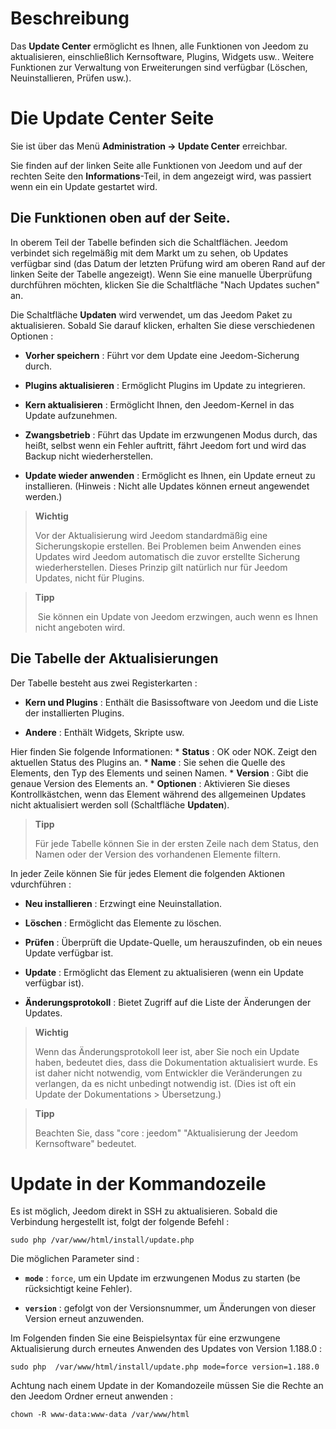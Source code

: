 Beschreibung 
===========

Das **Update Center** ermöglicht es Ihnen, alle Funktionen von Jeedom zu
aktualisieren, einschließlich Kernsoftware, Plugins, Widgets usw.. Weitere
Funktionen zur Verwaltung von Erweiterungen sind verfügbar (Löschen,
Neuinstallieren, Prüfen usw.).

Die Update Center Seite
================================

Sie ist über das Menü **Administration → Update Center**
erreichbar.

Sie finden auf der linken Seite alle Funktionen von Jeedom und auf der rechten Seite den **Informations**-Teil, in dem angezeigt wird, was passiert wenn ein ein Update gestartet wird.

Die Funktionen oben auf der Seite.
---------------------------------

In oberem Teil der Tabelle befinden sich die Schaltflächen. Jeedom
verbindet sich regelmäßig mit dem Markt um zu sehen, ob Updates
verfügbar sind (das Datum der letzten Prüfung wird am oberen Rand auf der
linken Seite der Tabelle angezeigt). Wenn Sie eine manuelle Überprüfung
durchführen möchten, klicken Sie die Schaltfläche "Nach Updates suchen" an.

Die Schaltfläche **Updaten** wird verwendet, um das Jeedom Paket zu aktualisieren. Sobald Sie darauf klicken, erhalten Sie diese verschiedenen Optionen :

-   **Vorher speichern** : Führt vor dem Update eine Jeedom-Sicherung 
    durch.

-   **Plugins aktualisieren** : Ermöglicht Plugins im Update zu
    integrieren.

-   **Kern aktualisieren** : Ermöglicht Ihnen, den Jeedom-Kernel in das
    Update aufzunehmen.

-   **Zwangsbetrieb** : Führt das Update im erzwungenen Modus durch, das
    heißt, selbst wenn ein Fehler auftritt, fährt Jeedom fort und wird das Backup
    nicht wiederherstellen.

-   **Update wieder anwenden** : Ermöglicht es Ihnen, ein Update erneut zu
    installieren. (Hinweis : Nicht alle Updates können erneut angewendet werden.)

> **Wichtig**
>
>Vor der Aktualisierung wird Jeedom standardmäßig eine Sicherungskopie
> erstellen. Bei Problemen beim Anwenden eines Updates wird Jeedom
> automatisch die zuvor erstellte Sicherung wiederherstellen. Dieses Prinzip
> gilt natürlich nur für Jeedom Updates, nicht für Plugins.

> **Tipp**
>
> Sie können ein Update von Jeedom erzwingen, auch wenn es Ihnen nicht
> angeboten wird.

Die Tabelle der Aktualisierungen
---------------------------

Der Tabelle besteht aus zwei Registerkarten :

-   **Kern und Plugins** : Enthält die Basissoftware von Jeedom und 
    die Liste der installierten Plugins.

-   **Andere** : Enthält Widgets, Skripte usw.

Hier finden Sie folgende Informationen: * **Status** : OK oder NOK. Zeigt den
aktuellen Status des Plugins an. * **Name** : Sie sehen die Quelle des
Elements, den Typ des Elements und seinen Namen. * **Version** : Gibt die
genaue Version des Elements an. * **Optionen** : Aktivieren Sie dieses
Kontrollkästchen, wenn das Element während des allgemeinen Updates
nicht aktualisiert werden soll (Schaltfläche **Updaten**).

> **Tipp**
>
> Für jede Tabelle können Sie in der ersten Zeile nach dem Status, den
> Namen oder der Version des vorhandenen Elemente filtern.

In jeder Zeile können Sie  für jedes Element die folgenden Aktionen vdurchführen :

-   **Neu installieren** : Erzwingt eine Neuinstallation.

-   **Löschen** : Ermöglicht das Elemente zu löschen.

-   **Prüfen** : Überprüft die Update-Quelle, um herauszufinden, 
    ob ein neues Update verfügbar ist.

-   **Update** : Ermöglicht das Element zu aktualisieren (wenn ein 
    Update verfügbar ist).

-   **Änderungsprotokoll** : Bietet Zugriff auf die Liste der Änderungen der 
    Updates.

> **Wichtig**
>
> Wenn das Änderungsprotokoll leer ist, aber Sie noch ein Update haben,
> bedeutet dies, dass die Dokumentation aktualisiert wurde. Es ist daher
> nicht notwendig, vom Entwickler die Veränderungen zu verlangen, da es
> nicht unbedingt notwendig ist. (Dies ist oft ein Update der Dokumentations > Übersetzung.)

> **Tipp**
>
> Beachten Sie, dass "core : jeedom" "Aktualisierung der Jeedom
> Kernsoftware" bedeutet.

Update in der Kommandozeile
================================

Es ist möglich, Jeedom direkt in SSH zu aktualisieren. Sobald die Verbindung
hergestellt ist, folgt der folgende Befehl :

    sudo php /var/www/html/install/update.php

Die möglichen Parameter sind :

-   **`mode`** : `force`, um ein Update im erzwungenen Modus zu starten (be
    rücksichtigt keine Fehler).

-   **`version`** : gefolgt von der Versionsnummer, um Änderungen von 
    dieser Version erneut anzuwenden.

Im Folgenden finden Sie eine Beispielsyntax für eine erzwungene
Aktualisierung durch erneutes Anwenden des Updates von Version 1.188.0 :

    sudo php  /var/www/html/install/update.php mode=force version=1.188.0

Achtung nach einem Update in der Komandozeile müssen Sie die Rechte an
den Jeedom Ordner erneut anwenden :

    chown -R www-data:www-data /var/www/html
